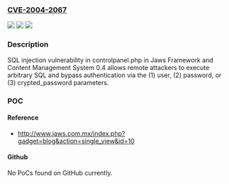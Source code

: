 ### [CVE-2004-2067](https://cve.mitre.org/cgi-bin/cvename.cgi?name=CVE-2004-2067)
![](https://img.shields.io/static/v1?label=Product&message=n%2Fa&color=blue)
![](https://img.shields.io/static/v1?label=Version&message=n%2Fa&color=blue)
![](https://img.shields.io/static/v1?label=Vulnerability&message=n%2Fa&color=brighgreen)

### Description

SQL injection vulnerability in controlpanel.php in Jaws Framework and Content Management System 0.4 allows remote attackers to execute arbitrary SQL and bypass authentication via the (1) user, (2) password, or (3) crypted_password parameters.

### POC

#### Reference
- http://www.jaws.com.mx/index.php?gadget=blog&action=single_view&id=10

#### Github
No PoCs found on GitHub currently.

